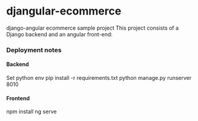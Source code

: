 # djangular-ecommerce
django-angular ecommerce sample project
This project consists of a Django backend and an angular front-end:

### Deployment notes
#### Backend
Set python env
pip install -r requirements.txt
python manage.py runserver 8010

#### Frontend
npm install
ng serve
